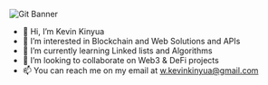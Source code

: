 ![Git Banner](https://github.com/user-attachments/assets/0b315757-ac82-4c41-a4ea-c5014d906c6f)

- 👋 Hi, I’m Kevin Kinyua
- 👀 I’m interested in Blockchain and Web Solutions and APIs 
- 🌱 I’m currently learning Linked lists and Algorithms
- 💞️ I’m looking to collaborate on Web3 & DeFi projects
- 📫 You can reach me on my email at w.kevinkinyua@gmail.com


